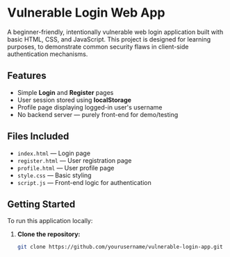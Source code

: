 # Vulnerable Login Web App

A beginner-friendly, intentionally vulnerable web login application built with basic HTML, CSS, and JavaScript. This project is designed for learning purposes, to demonstrate common security flaws in client-side authentication mechanisms.

## Features

- Simple **Login** and **Register** pages
- User session stored using **localStorage**
- Profile page displaying logged-in user's username
- No backend server — purely front-end for demo/testing

## Files Included

- `index.html` — Login page
- `register.html` — User registration page
- `profile.html` — User profile page
- `style.css` — Basic styling
- `script.js` — Front-end logic for authentication

## Getting Started

To run this application locally:

1. **Clone the repository:**

   ```bash
   git clone https://github.com/yourusername/vulnerable-login-app.git
